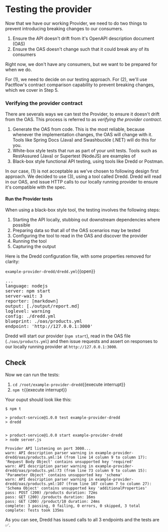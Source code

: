 # Testing the provider

Now that we have our working Provider, we need to do two things to prevent introducing breaking changes to our consumers.

1. Ensure the API doesn't drift from it's OpenAPI description document (OAS)
2. Ensure the OAS doesn't change such that it could break any of its consumers

Right now, we don't have any consumers, but we want to be prepared for when we do.

For (1), we need to decide on our testing approach.
For (2), we'll use Pactflow's contract comparison capability to prevent breaking changes, which we cover in Step 5.

### Verifying the provider contract

There are severals ways we can test the Provider, to ensure it doesn't drift from the OAS. This process is referred to as _verifying the provider contract_.

1. Generate the OAS from code. This is the most reliable, because whenever the implementation changes, the OAS will change with it. Tools like Spring Docs (Java) and Swashbuckle (.NET) will do this for you.
1. White-box style tests that run as part of your unit tests. Tools such as RestAssured (Java) or Supertest (NodeJS) are examples of
1. Black-box style functional API testing, using tools like Dredd or Postman.

In our case, (1) is not acceptable as we've chosen to following design first approach. We decided to use (3), using a tool called Dredd. Dredd will read in our OAS, and issue HTTP calls to our locally running provider to ensure it's compatible with the spec.

#### Run the Provider tests

When using a black-box style tool, the testing involves the following steps:

1. Starting the API locally, stubbing out downstream dependencies where possible
1. Preparing data so that all of the OAS scenarios may be tested
1. Configuring the tool to read in the OAS and discover the provider
1. Running the tool
1. Capturing the output

Here is the Dredd configuration file, with some properties removed for clarity:

`example-provider-dredd/dredd.yml`{{open}}

<pre class="file" >
...
language: nodejs
server: npm start
server-wait: 3
reporter: [markdown]
output: [./output/report.md]
loglevel: warning
config: ./dredd.yml
blueprint: ./oas/products.yml
endpoint: 'http://127.0.0.1:3000'
</pre>

Dredd will start our provider (`npm start`), read in the OAS file (`./oas/products.yml`) and then issue requests and assert on responses to our locally running provider at `http://127.0.0.1:3000`.

## Check

Now we can run the tests:

1. `cd /root/example-provider-dredd`{{execute interrupt}}
1. `npm t`{{execute interrupt}}

Your ouput should look like this:

```
$ npm t

> product-service@1.0.0 test example-provider-dredd
> dredd


> product-service@1.0.0 start example-provider-dredd
> node server.js

Provider API listening on port 3000...
warn: API description parser warning in example-provider-dredd/oas/products.yml:14 (from line 14 column 9 to column 17): 'Request Body Object' contains unsupported key 'required'
warn: API description parser warning in example-provider-dredd/oas/products.yml:73 (from line 73 column 9 to column 15): 'Parameter Object' contains unsupported key 'schema'
warn: API description parser warning in example-provider-dredd/oas/products.yml:107 (from line 107 column 7 to column 27): 'Schema Object' contains unsupported key 'additionalProperties'
pass: POST (200) /products duration: 72ms
pass: GET (200) /products duration: 16ms
pass: GET (200) /product/10 duration: 24ms
complete: 3 passing, 0 failing, 0 errors, 0 skipped, 3 total
complete: Tests took 135ms
```

As you can see, Dredd has issued calls to all 3 endpoints and the tests are ✅.
